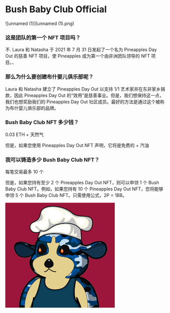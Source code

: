 # Bush Baby Club Official



![unnamed (1)](unnamed (1).png)

### 这是团队的第一个 NFT 项目吗？

不. Laura 和 Natasha 于 2021 年 7 月 31 日发起了一个名为 Pineapples Day Out 的慈善 NFT 项目，使 Pineapples 成为第一个由非洲团队领导的 NFT 项目。、

### 那么为什么要创建布什婴儿俱乐部呢？

Laura 和 Natasha 建立了 Pineapples Day Out 以支持 1/1 艺术家并在东非家乡捐款，因此 Pineapples Day Out 的“效用”是慈善事业。但是，我们想保持这一点，我们也想奖励我们的 Pineapples Day Out 社区成员。最好的方法是通过这个被称为布什婴儿俱乐部的品牌。

### Bush Baby Club NFT 多少钱？

0.03 ETH + 天然气

但是，如果您使用 Pineapples Day Out NFT 声明，它将是免费的 + 汽油

### 我可以铸造多少 Bush Baby Club NFT？

每笔交易最多 10 个

但是，如果您持有至少 2 个 Pineapples Day Out NFT，则可以申领 1 个 Bush Baby Club NFT。例如，如果您持有 10 个 Pineapples Day Out NFT，您将能够申领 5 个 Bush Baby Club NFT。只需使用公式，2P = 1BB。

![unnamed](unnamed.png)
